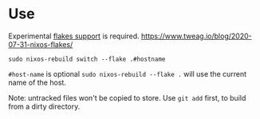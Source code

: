 # Use

Experimental [flakes support](https://www.tweag.io/blog/2020-07-31-nixos-flakes/) is required.
https://www.tweag.io/blog/2020-07-31-nixos-flakes/


```
sudo nixos-rebuild switch --flake .#hostname
```

`#host-name` is optional `sudo nixos-rebuild --flake .` will use the current name of the host.

Note: untracked files won't be copied to store. Use `git add` first, to build from a dirty directory.